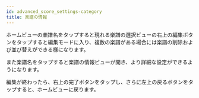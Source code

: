 ```yaml
---
id: advanced_score_settings-category
title: 楽譜の情報
---
```


ホームビューの楽譜名をタップすると現れる楽譜の選択ビューの右上の編集ボタンをタップすると編集モードに入り、複数の楽譜がある場合には楽譜の削除および並び替えができる様になります。

また楽譜名をタップすると楽譜の情報ビューが開き、より詳細な設定ができるようになります。

編集が終わったら、右上の完了ボタンをタップし、さらに左上の戻るボタンをタップすると、ホームビューに戻ります。